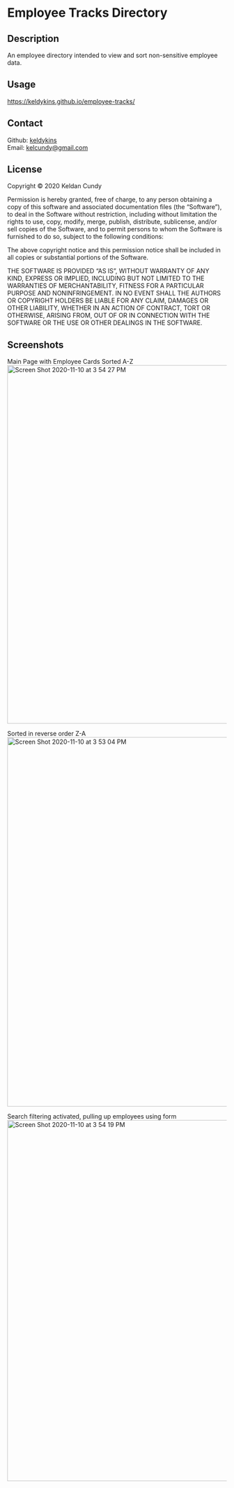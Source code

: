 # Employee Tracks Directory

## Description

An employee directory intended to view and sort non-sensitive employee data.

## Usage
https://keldykins.github.io/employee-tracks/

## Contact

Github: [keldykins](http://github.com/keldykins)
<br />
Email: [kelcundy@gmail.com](kelcundy@gmail.com)

## License

Copyright © 2020 Keldan Cundy

Permission is hereby granted, free of charge, to any person obtaining a copy of this software and associated documentation files (the “Software”), to deal in the Software without restriction, including without limitation the rights to use, copy, modify, merge, publish, distribute, sublicense, and/or sell copies of the Software, and to permit persons to whom the Software is furnished to do so, subject to the following conditions:

The above copyright notice and this permission notice shall be included in all copies or substantial portions of the Software.

THE SOFTWARE IS PROVIDED “AS IS”, WITHOUT WARRANTY OF ANY KIND, EXPRESS OR IMPLIED, INCLUDING BUT NOT LIMITED TO THE WARRANTIES OF MERCHANTABILITY, FITNESS FOR A PARTICULAR PURPOSE AND NONINFRINGEMENT. IN NO EVENT SHALL THE AUTHORS OR COPYRIGHT HOLDERS BE LIABLE FOR ANY CLAIM, DAMAGES OR OTHER LIABILITY, WHETHER IN AN ACTION OF CONTRACT, TORT OR OTHERWISE, ARISING FROM, OUT OF OR IN CONNECTION WITH THE SOFTWARE OR THE USE OR OTHER DEALINGS IN THE SOFTWARE.

## Screenshots

Main Page with Employee Cards Sorted A-Z
<img width="823" alt="Screen Shot 2020-11-10 at 3 54 27 PM" src="https://user-images.githubusercontent.com/66789135/98743489-6520fc00-236d-11eb-94f3-543b3ec1e094.png">

Sorted in reverse order Z-A
<img width="848" alt="Screen Shot 2020-11-10 at 3 53 04 PM" src="https://user-images.githubusercontent.com/66789135/98743678-aca78800-236d-11eb-97b6-f7a5d6c1a4dd.png">


Search filtering activated, pulling up employees using form
<img width="829" alt="Screen Shot 2020-11-10 at 3 54 19 PM" src="https://user-images.githubusercontent.com/66789135/98743641-9f8a9900-236d-11eb-8c51-f510483c9c61.png">
